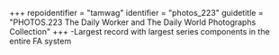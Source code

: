 +++
repoidentifier = "tamwag"
identifier = "photos_223"
guidetitle = "PHOTOS.223 The Daily Worker and The Daily World Photographs Collection"
+++
-Largest record with largest series components in the entire FA system